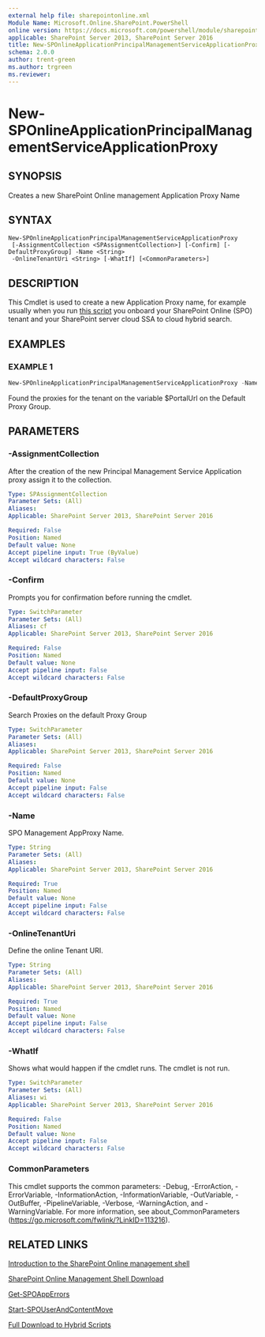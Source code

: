 ```yaml
---
external help file: sharepointonline.xml
Module Name: Microsoft.Online.SharePoint.PowerShell
online version: https://docs.microsoft.com/powershell/module/sharepoint-online/new-sponlineapplicationprincipalmanagementserviceapplicationproxy
applicable: SharePoint Server 2013, SharePoint Server 2016
title: New-SPOnlineApplicationPrincipalManagementServiceApplicationProxy
schema: 2.0.0
author: trent-green
ms.author: trgreen
ms.reviewer:
---
```


# New-SPOnlineApplicationPrincipalManagementServiceApplicationProxy

## SYNOPSIS
Creates a new SharePoint Online management Application Proxy Name



## SYNTAX

```
New-SPOnlineApplicationPrincipalManagementServiceApplicationProxy
 [-AssignmentCollection <SPAssignmentCollection>] [-Confirm] [-DefaultProxyGroup] -Name <String>
 -OnlineTenantUri <String> [-WhatIf] [<CommonParameters>]
```

## DESCRIPTION
This Cmdlet is used to create a new Application Proxy name, for example usually when you run [this script](https://www.microsoft.com/en-us/download/confirmation.aspx?id=51490) you onboard your SharePoint Online (SPO) tenant and your SharePoint server cloud SSA to cloud hybrid search.


## EXAMPLES

### EXAMPLE 1
```powershell
New-SPOnlineApplicationPrincipalManagementServiceApplicationProxy -Name $SPO_MANAGEMENT_APPPROXY_NAME -OnlineTenantUri $PortalUrl -DefaultProxyGroup
```
Found the proxies for the tenant on the variable $PortalUrl on the Default Proxy Group.


## PARAMETERS

### -AssignmentCollection
After the creation of the new Principal Management Service Application proxy assign it to the collection.

```yaml
Type: SPAssignmentCollection
Parameter Sets: (All)
Aliases:
Applicable: SharePoint Server 2013, SharePoint Server 2016

Required: False
Position: Named
Default value: None
Accept pipeline input: True (ByValue)
Accept wildcard characters: False
```

### -Confirm
Prompts you for confirmation before running the cmdlet.

```yaml
Type: SwitchParameter
Parameter Sets: (All)
Aliases: cf
Applicable: SharePoint Server 2013, SharePoint Server 2016

Required: False
Position: Named
Default value: None
Accept pipeline input: False
Accept wildcard characters: False
```

### -DefaultProxyGroup
Search Proxies on the default Proxy Group

```yaml
Type: SwitchParameter
Parameter Sets: (All)
Aliases:
Applicable: SharePoint Server 2013, SharePoint Server 2016

Required: False
Position: Named
Default value: None
Accept pipeline input: False
Accept wildcard characters: False
```

### -Name
SPO Management AppProxy Name.

```yaml
Type: String
Parameter Sets: (All)
Aliases:
Applicable: SharePoint Server 2013, SharePoint Server 2016

Required: True
Position: Named
Default value: None
Accept pipeline input: False
Accept wildcard characters: False
```

### -OnlineTenantUri
Define the online Tenant URI.

```yaml
Type: String
Parameter Sets: (All)
Aliases:
Applicable: SharePoint Server 2013, SharePoint Server 2016

Required: True
Position: Named
Default value: None
Accept pipeline input: False
Accept wildcard characters: False
```

### -WhatIf
Shows what would happen if the cmdlet runs.
The cmdlet is not run.

```yaml
Type: SwitchParameter
Parameter Sets: (All)
Aliases: wi
Applicable: SharePoint Server 2013, SharePoint Server 2016

Required: False
Position: Named
Default value: None
Accept pipeline input: False
Accept wildcard characters: False
```

### CommonParameters
This cmdlet supports the common parameters: -Debug, -ErrorAction, -ErrorVariable, -InformationAction, -InformationVariable, -OutVariable, -OutBuffer, -PipelineVariable, -Verbose, -WarningAction, and -WarningVariable. For more information, see about_CommonParameters (https://go.microsoft.com/fwlink/?LinkID=113216).

## RELATED LINKS
[Introduction to the SharePoint Online management shell](https://support.office.com/en-us/article/introduction-to-the-sharepoint-online-management-shell-c16941c3-19b4-4710-8056-34c034493429)

[SharePoint Online Management Shell Download](https://www.microsoft.com/en-US/download/details.aspx?id=35588)

[Get-SPOAppErrors](Get-SPOAppErrors.md)

[Start-SPOUserAndContentMove](Start-SPOUserAndContentMove.md)

[Full Download to Hybrid Scripts](https://www.microsoft.com/en-us/download/confirmation.aspx?id=51490)
